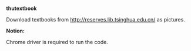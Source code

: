 **thutextbook**

Download textbooks from http://reserves.lib.tsinghua.edu.cn/ as pictures.

**Notion:**

Chrome driver is required to run the code.
